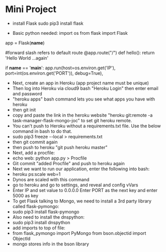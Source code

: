 # Mini Project

  * install Flask 
    sudo pip3 install flask
    
  * Basic python needed:
    import os
from flask import Flask

app = Flask(__name__)

#forward slash refers to default route
@app.route("/")
def hello():
    return 'Hello World ...again'
    
if __name__ == '__main__':
    app.run(host=os.environ.get('IP'),
            port=int(os.environ.get('PORT')),
            debug=True),


  * Next, create an app in Heroku (app project name must be unique)
  * Then log into Heroku via cloud9 bash "Heroku Login" then enter email and password
  * "heroku apps" bash command lets you see what apps you have with heroku
  * then git init
  * copy and paste the link in the heroku website "heroku git:remote -a task-manager-flask-mongo-joc" to set git heroku remote. 
  * You can't push to Heroku without a requirements.txt file. Use the below command in bash to do that. 
  * sudo pip3 freeze --local > requirements.txt
  * then git commit again
  * then push to heroku "git push heroku master"
  * Next, add a procfile:
  * echo web: python app.py > Procfile
  * Git commit "added Procfile" and push to heroku again
  * Next we want to run our application, enter the following into bash:
  * heroku ps:scale web=1
  * Dynos are scaled with this command
  * go to heroku and go to settings, and reveal and config vVars
  * Enter IP and set value to 0.0.0.0   Enter PORT as the next key and enter 5000 as key
  * To get Flask talking to Mongo, we need to install a 3rd party library called flask-pymongo:
  * sudo pip3 install flask-pymongo
  * Also need to install the dnspython:
  * sudo pip3 install dnspython
  * add imports to top of file:
  * from flask_pymongo import PyMongo
    from bson.objectid import ObjectId
  * mongo stores info in the bson library
